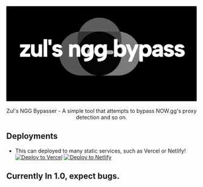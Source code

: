 <img src="imgs/banner.png">
  <p align="center">
    Zul's NGG Bypasser - A simple tool that attempts to bypass NOW.gg's proxy detection and so on.
    <br/>

## Deployments
- This can deployed to many static services, such as Vercel or Netlify!
[![Deploy to Vercel](https://binbashbanana.github.io/deploy-buttons/buttons/remade/vercel.svg)](https://vercel.com/new/clone?repository-url=https://github.com/Azuls1/NGGBypasser)
[![Deploy to Netlify](https://binbashbanana.github.io/deploy-buttons/buttons/remade/netlify.svg)](https://app.netlify.com/start/deploy?repository=https://github.com/Azuls1/NGGBypasser)

## Currently In 1.0, expect bugs.
